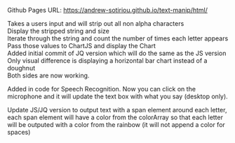 Github Pages URL:
https://andrew-sotiriou.github.io/text-manip/html/


Takes a users input and will strip out all non alpha characters  
Display the stripped string and size  
Iterate through the string and count the number of times each letter appears  
Pass those values to ChartJS and display the Chart  
Added initial commit of JQ version which will do the same as the JS version  
Only visual difference is displaying a horizontal bar chart instead of a doughnut  
Both sides are now working.  

Added in code for Speech Recognition.  Now you can click on the microphone and it will update the text box with what you say (desktop only).

Update JS/JQ version to output text with a span element around each letter, each span element will have a color from the colorArray so that each letter will be outputed with a color from the rainbow (it will not append a color for spaces)